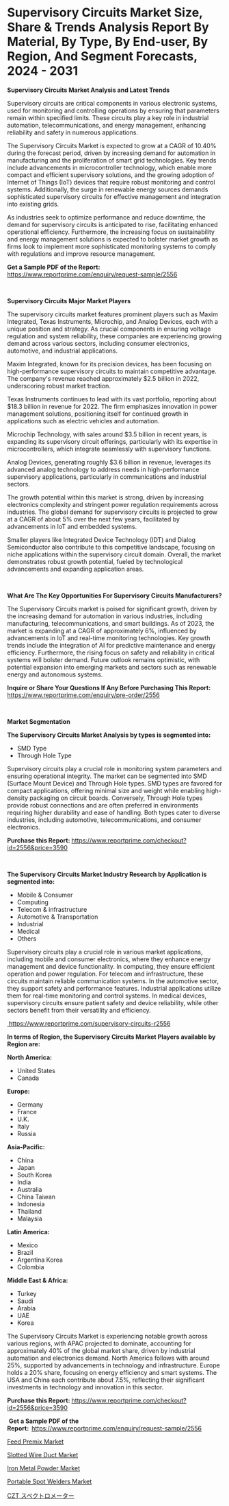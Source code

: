 <p><h1>Supervisory Circuits Market Size, Share & Trends Analysis Report By Material, By Type, By End-user, By Region, And Segment Forecasts, 2024 - 2031</h1></p><p><strong>Supervisory Circuits Market Analysis and Latest Trends</strong></p>
<p><p>Supervisory circuits are critical components in various electronic systems, used for monitoring and controlling operations by ensuring that parameters remain within specified limits. These circuits play a key role in industrial automation, telecommunications, and energy management, enhancing reliability and safety in numerous applications.</p><p>The Supervisory Circuits Market is expected to grow at a CAGR of 10.40% during the forecast period, driven by increasing demand for automation in manufacturing and the proliferation of smart grid technologies. Key trends include advancements in microcontroller technology, which enable more compact and efficient supervisory solutions, and the growing adoption of Internet of Things (IoT) devices that require robust monitoring and control systems. Additionally, the surge in renewable energy sources demands sophisticated supervisory circuits for effective management and integration into existing grids.</p><p>As industries seek to optimize performance and reduce downtime, the demand for supervisory circuits is anticipated to rise, facilitating enhanced operational efficiency. Furthermore, the increasing focus on sustainability and energy management solutions is expected to bolster market growth as firms look to implement more sophisticated monitoring systems to comply with regulations and improve resource management.</p></p>
<p><strong>Get a Sample PDF of the Report:&nbsp;</strong> <a href="https://www.reportprime.com/enquiry/request-sample/2556">https://www.reportprime.com/enquiry/request-sample/2556</a></p>
<p>&nbsp;</p>
<p><strong>Supervisory Circuits Major Market Players</strong></p>
<p><p>The supervisory circuits market features prominent players such as Maxim Integrated, Texas Instruments, Microchip, and Analog Devices, each with a unique position and strategy. As crucial components in ensuring voltage regulation and system reliability, these companies are experiencing growing demand across various sectors, including consumer electronics, automotive, and industrial applications.</p><p>Maxim Integrated, known for its precision devices, has been focusing on high-performance supervisory circuits to maintain competitive advantage. The company's revenue reached approximately $2.5 billion in 2022, underscoring robust market traction.</p><p>Texas Instruments continues to lead with its vast portfolio, reporting about $18.3 billion in revenue for 2022. The firm emphasizes innovation in power management solutions, positioning itself for continued growth in applications such as electric vehicles and automation.</p><p>Microchip Technology, with sales around $3.5 billion in recent years, is expanding its supervisory circuit offerings, particularly with its expertise in microcontrollers, which integrate seamlessly with supervisory functions.</p><p>Analog Devices, generating roughly $3.6 billion in revenue, leverages its advanced analog technology to address needs in high-performance supervisory applications, particularly in communications and industrial sectors.</p><p>The growth potential within this market is strong, driven by increasing electronics complexity and stringent power regulation requirements across industries. The global demand for supervisory circuits is projected to grow at a CAGR of about 5% over the next few years, facilitated by advancements in IoT and embedded systems.</p><p>Smaller players like Integrated Device Technology (IDT) and Dialog Semiconductor also contribute to this competitive landscape, focusing on niche applications within the supervisory circuit domain. Overall, the market demonstrates robust growth potential, fueled by technological advancements and expanding application areas.</p></p>
<p>&nbsp;</p>
<p><strong>What Are The Key Opportunities For Supervisory Circuits Manufacturers?</strong></p>
<p><p>The Supervisory Circuits market is poised for significant growth, driven by the increasing demand for automation in various industries, including manufacturing, telecommunications, and smart buildings. As of 2023, the market is expanding at a CAGR of approximately 6%, influenced by advancements in IoT and real-time monitoring technologies. Key growth trends include the integration of AI for predictive maintenance and energy efficiency. Furthermore, the rising focus on safety and reliability in critical systems will bolster demand. Future outlook remains optimistic, with potential expansion into emerging markets and sectors such as renewable energy and autonomous systems.</p></p>
<p><strong>Inquire or Share Your Questions If Any Before Purchasing This Report:</strong> <a href="https://www.reportprime.com/enquiry/pre-order/2556">https://www.reportprime.com/enquiry/pre-order/2556</a></p>
<p>&nbsp;</p>
<p><strong>Market Segmentation</strong></p>
<p><strong>The Supervisory Circuits Market Analysis by types is segmented into:</strong></p>
<p><ul><li>SMD Type</li><li>Through Hole Type</li></ul></p>
<p><p>Supervisory circuits play a crucial role in monitoring system parameters and ensuring operational integrity. The market can be segmented into SMD (Surface Mount Device) and Through Hole types. SMD types are favored for compact applications, offering minimal size and weight while enabling high-density packaging on circuit boards. Conversely, Through Hole types provide robust connections and are often preferred in environments requiring higher durability and ease of handling. Both types cater to diverse industries, including automotive, telecommunications, and consumer electronics.</p></p>
<p><strong>Purchase this Report:&nbsp;</strong><a href="https://www.reportprime.com/checkout?id=2556&price=3590">https://www.reportprime.com/checkout?id=2556&price=3590</a></p>
<p>&nbsp;</p>
<p><strong>The Supervisory Circuits Market Industry Research by Application is segmented into:</strong></p>
<p><ul><li>Mobile & Consumer</li><li>Computing</li><li>Telecom & infrastructure</li><li>Automotive & Transportation</li><li>Industrial</li><li>Medical</li><li>Others</li></ul></p>
<p><p>Supervisory circuits play a crucial role in various market applications, including mobile and consumer electronics, where they enhance energy management and device functionality. In computing, they ensure efficient operation and power regulation. For telecom and infrastructure, these circuits maintain reliable communication systems. In the automotive sector, they support safety and performance features. Industrial applications utilize them for real-time monitoring and control systems. In medical devices, supervisory circuits ensure patient safety and device reliability, while other sectors benefit from their versatility and efficiency.</p></p>
<p><a href="https://www.reportprime.com/supervisory-circuits-r2556">&nbsp;https://www.reportprime.com/supervisory-circuits-r2556</a></p>
<p><strong>In terms of Region, the Supervisory Circuits Market Players available by Region are:</strong></p>
<p>
    <p> <strong> North America: </strong>
        <ul>
            <li>United States</li>
            <li>Canada</li>
        </ul>
        </p> 
    <p> <strong> Europe: </strong>
        <ul>
            <li>Germany</li>
            <li>France</li>
            <li>U.K.</li>
            <li>Italy</li>
            <li>Russia</li>
        </ul>
        </p> 
    <p> <strong> Asia-Pacific: </strong>
        <ul>
            <li>China</li>
            <li>Japan</li>
            <li>South Korea</li>
            <li>India</li>
            <li>Australia</li>
            <li>China Taiwan</li>
            <li>Indonesia</li>
            <li>Thailand</li>
            <li>Malaysia</li>
        </ul>
        </p> 
    <p> <strong> Latin America: </strong>
        <ul>
            <li>Mexico</li>
            <li>Brazil</li>
            <li>Argentina Korea</li>
            <li>Colombia</li>
        </ul>
        </p> 
    <p> <strong> Middle East & Africa: </strong>
        <ul>
            <li>Turkey</li>
            <li>Saudi</li>
            <li>Arabia</li>
            <li>UAE</li>
            <li>Korea</li>
        </ul>
    </p>
    </p>
<p><p>The Supervisory Circuits Market is experiencing notable growth across various regions, with APAC projected to dominate, accounting for approximately 40% of the global market share, driven by industrial automation and electronics demand. North America follows with around 25%, supported by advancements in technology and infrastructure. Europe holds a 20% share, focusing on energy efficiency and smart systems. The USA and China each contribute about 7.5%, reflecting their significant investments in technology and innovation in this sector.</p></p>
<p><strong>Purchase this Report: </strong><a href="https://www.reportprime.com/checkout?id=2556&price=3590">https://www.reportprime.com/checkout?id=2556&price=3590</a></p>
<p>&nbsp;<strong>Get a Sample PDF of the Report:&nbsp;&nbsp;</strong><a href="https://www.reportprime.com/enquiry/request-sample/2556">https://www.reportprime.com/enquiry/request-sample/2556</a></p>
<p><strong></strong></p>
<p><p><a href="https://www.linkedin.com/pulse/feed-premix-market-industry-trends-forecast-period-from-2024-qpvce?trackingId=AlGOoesTSu%2Bp38ecAfOnWg%3D%3D">Feed Premix Market</a></p><p><a href="https://issuu.com/reportprime-2/docs/slotted-wire-duct-market-size-2030._b4e9f065f933f6">Slotted Wire Duct Market</a></p><p><a href="https://issuu.com/reportprime-2/docs/iron-metal-powder-market-size-2030._f9c943bf6a2a5c">Iron Metal Powder Market</a></p><p><a href="https://medium.com/@richard.james09789/what-is-portable-spot-welders-market-5cb0d956394e">Portable Spot Welders Market</a></p><p><a href="https://medium.com/@jessicagtk0/czt-spectrometer-market-%E3%81%AE%E3%82%B0%E3%83%AD%E3%83%BC%E3%83%90%E3%83%AB%E5%B8%82%E5%A0%B4%E6%A6%82%E8%A6%81%E3%81%AF-%E4%B8%96%E7%95%8C%E3%81%8A%E3%82%88%E3%81%B3%E4%B8%BB%E8%A6%81%E5%B8%82%E5%A0%B4%E3%81%AB%E3%81%8A%E3%81%91%E3%82%8B%E6%A5%AD%E7%95%8C%E3%81%AB%E5%BD%B1%E9%9F%BF%E3%82%92%E4%B8%8E%E3%81%88%E3%82%8B%E4%B8%BB%E8%A6%81%E3%81%AA%E3%83%88%E3%83%AC%E3%83%B3%E3%83%89%E3%81%AB%E3%81%A4%E3%81%84%E3%81%A6-%E7%8B%AC%E8%87%AA%E3%81%AE%E8%A6%96%E7%82%B9%E3%82%92%E6%8F%90%E4%BE%9B%E3%81%97%E3%81%BE%E3%81%99-1397ad5960e0">CZT スペクトロメーター</a></p></p>